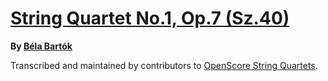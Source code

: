 # [String Quartet No.1, Op.7 (Sz.40)][set]

__By [Béla Bartók][composer]__

[set]: https://musescore.com/openscore-string-quartets/sets/5108579
[composer]: https://musescore.com/openscore-string-quartets/sets?order=title&text=Bartók,+Béla

Transcribed and maintained by contributors to [OpenScore String Quartets].

[OpenScore String Quartets]: https://musescore.com/openscore-string-quartets

